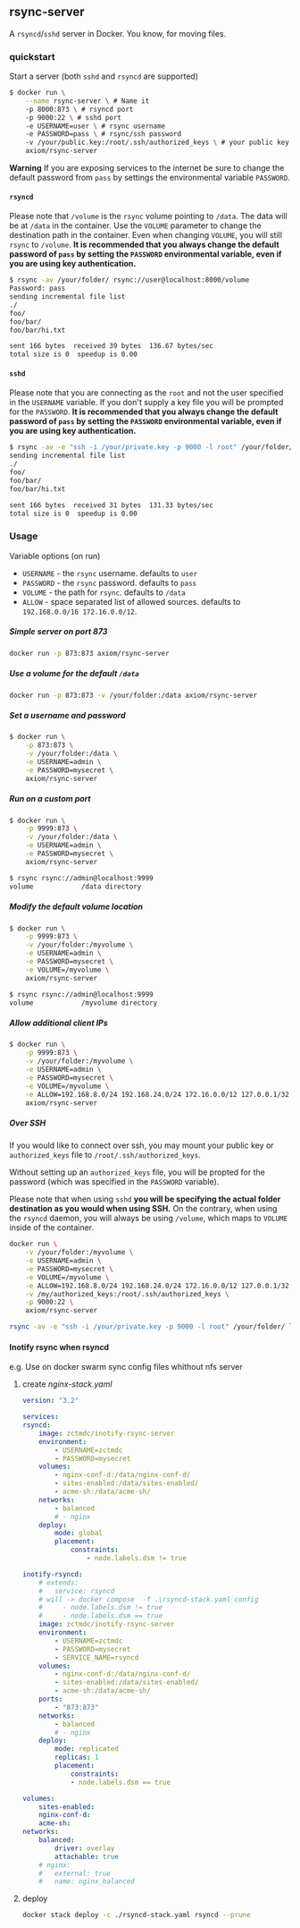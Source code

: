 ## rsync-server

A `rsyncd`/`sshd` server in Docker. You know, for moving files.

### quickstart

Start a server (both `sshd` and `rsyncd` are supported)

```bash
$ docker run \
    --name rsync-server \ # Name it
    -p 8000:873 \ # rsyncd port
    -p 9000:22 \ # sshd port
    -e USERNAME=user \ # rsync username
    -e PASSWORD=pass \ # rsync/ssh password
    -v /your/public.key:/root/.ssh/authorized_keys \ # your public key
    axiom/rsync-server
```

**Warning** If you are exposing services to the internet be sure to change the default password from `pass` by settings the environmental variable `PASSWORD`.

#### `rsyncd`

Please note that `/volume` is the `rsync` volume pointing to `/data`. The data
will be at `/data` in the container. Use the `VOLUME` parameter to change the
destination path in the container. Even when changing `VOLUME`, you will still
`rsync` to `/volume`. **It is recommended that you always change the default password of `pass` by setting the `PASSWORD` environmental variable, even if you are using key authentication.**

```bash
$ rsync -av /your/folder/ rsync://user@localhost:8000/volume
Password: pass
sending incremental file list
./
foo/
foo/bar/
foo/bar/hi.txt

sent 166 bytes  received 39 bytes  136.67 bytes/sec
total size is 0  speedup is 0.00
```

#### `sshd`

Please note that you are connecting as the `root` and not the user specified in
the `USERNAME` variable. If you don't supply a key file you will be prompted
for the `PASSWORD`. **It is recommended that you always change the default password of `pass` by setting the `PASSWORD` environmental variable, even if you are using key authentication.**

```bash
$ rsync -av -e "ssh -i /your/private.key -p 9000 -l root" /your/folder/ localhost:/data
sending incremental file list
./
foo/
foo/bar/
foo/bar/hi.txt

sent 166 bytes  received 31 bytes  131.33 bytes/sec
total size is 0  speedup is 0.00
```

### Usage

Variable options (on run)

* `USERNAME` - the `rsync` username. defaults to `user`
* `PASSWORD` - the `rsync` password. defaults to `pass`
* `VOLUME`   - the path for `rsync`. defaults to `/data`
* `ALLOW`    - space separated list of allowed sources. defaults to `192.168.0.0/16 172.16.0.0/12`.

##### Simple server on port 873

```bash
docker run -p 873:873 axiom/rsync-server
```

##### Use a volume for the default `/data`

```bash
docker run -p 873:873 -v /your/folder:/data axiom/rsync-server
```

##### Set a username and password

```bash
$ docker run \
    -p 873:873 \
    -v /your/folder:/data \
    -e USERNAME=admin \
    -e PASSWORD=mysecret \
    axiom/rsync-server
```

##### Run on a custom port

```bash
$ docker run \
    -p 9999:873 \
    -v /your/folder:/data \
    -e USERNAME=admin \
    -e PASSWORD=mysecret \
    axiom/rsync-server
```

```bash
$ rsync rsync://admin@localhost:9999
volume            /data directory
```

##### Modify the default volume location

```bash
$ docker run \
    -p 9999:873 \
    -v /your/folder:/myvolume \
    -e USERNAME=admin \
    -e PASSWORD=mysecret \
    -e VOLUME=/myvolume \
    axiom/rsync-server
```

```bash
$ rsync rsync://admin@localhost:9999
volume            /myvolume directory
```

##### Allow additional client IPs

```bash
$ docker run \
    -p 9999:873 \
    -v /your/folder:/myvolume \
    -e USERNAME=admin \
    -e PASSWORD=mysecret \
    -e VOLUME=/myvolume \
    -e ALLOW=192.168.8.0/24 192.168.24.0/24 172.16.0.0/12 127.0.0.1/32 \
    axiom/rsync-server
```

##### Over SSH

If you would like to connect over ssh, you may mount your public key or
`authorized_keys` file to `/root/.ssh/authorized_keys`.

Without setting up an `authorized_keys` file, you will be propted for the
password (which was specified in the `PASSWORD` variable).

Please note that when using `sshd` **you will be specifying the actual folder
destination as you would when using SSH.** On the contrary, when using the
`rsyncd` daemon, you will always be using `/volume`, which maps to `VOLUME`
inside of the container.

```bash
docker run \
    -v /your/folder:/myvolume \
    -e USERNAME=admin \
    -e PASSWORD=mysecret \
    -e VOLUME=/myvolume \
    -e ALLOW=192.168.8.0/24 192.168.24.0/24 172.16.0.0/12 127.0.0.1/32 \
    -v /my/authorized_keys:/root/.ssh/authorized_keys \
    -p 9000:22 \
    axiom/rsync-server
```

```bash
rsync -av -e "ssh -i /your/private.key -p 9000 -l root" /your/folder/ localhost:/data
```

#### Inotify rsync when rsyncd

e.g. Use on docker swarm sync config files whithout nfs server

1. create *nginx-stack.yaml*

    ```yaml
    version: "3.2"

    services:
    rsyncd:
        image: zctmdc/inotify-rsync-server
        environment:
            - USERNAME=zctmdc
            - PASSWORD=mysecret
        volumes:
            - nginx-conf-d:/data/nginx-conf-d/
            - sites-enabled:/data/sites-enabled/
            - acme-sh:/data/acme-sh/
        networks:
            - balanced
            # - nginx
        deploy:
            mode: global
            placement:
                constraints:
                    - node.labels.dsm != true

    inotify-rsyncd:
        # extends:
        #   service: rsyncd
        # will -> docker compose  -f .\rsyncd-stack.yaml config
        #     - node.labels.dsm != true
        #     - node.labels.dsm == true
        image: zctmdc/inotify-rsync-server
        environment:
            - USERNAME=zctmdc
            - PASSWORD=mysecret
            - SERVICE_NAME=rsyncd
        volumes:
            - nginx-conf-d:/data/nginx-conf-d/
            - sites-enabled:/data/sites-enabled/
            - acme-sh:/data/acme-sh/
        ports:
            - "873:873"
        networks:
            - balanced
            # - nginx
        deploy:
            mode: replicated
            replicas: 1
            placement:
                constraints:
                - node.labels.dsm == true

    volumes:
        sites-enabled:
        nginx-conf-d:
        acme-sh:
    networks:
        balanced:
            driver: overlay
            attachable: true
        # nginx:
        #   external: true
        #   name: nginx_balanced
    ```

2. deploy

    ```bash
    docker stack deploy -c ./rsyncd-stack.yaml rsyncd --prune
    ```
